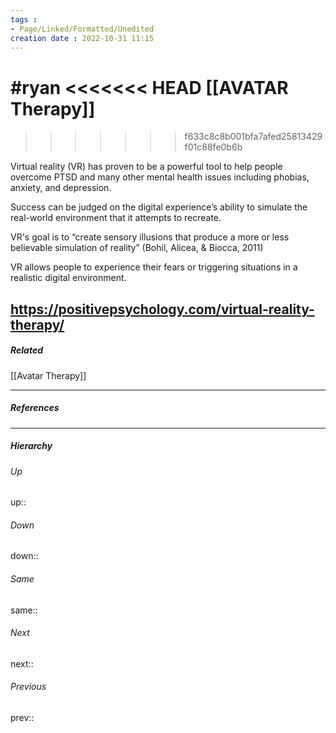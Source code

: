 ```yaml
---
tags :
- Page/Linked/Formatted/Unedited
creation date : 2022-10-31 11:15 
---
```

#ryan 
<<<<<<< HEAD
[[AVATAR Therapy]]
=======
>>>>>>> f633c8c8b001bfa7afed25813429f01c88fe0b6b



Virtual reality (VR) has proven to be a powerful tool to help people overcome PTSD and many other mental health issues including phobias, anxiety, and depression.

Success can be judged on the digital experience’s ability to simulate the real-world environment that it attempts to recreate.

VR's goal is to “create sensory illusions that produce a more or less believable simulation of reality” (Bohil, Alicea, & Biocca, 2011)

VR allows people to experience their fears or triggering situations in a realistic digital environment.





https://positivepsychology.com/virtual-reality-therapy/
---
##### Related

[[Avatar Therapy]]

---
##### References


---
##### Hierarchy
###### Up
up:: 
###### Down
down:: 
###### Same
same:: 
###### Next
next:: 
###### Previous
prev:: 